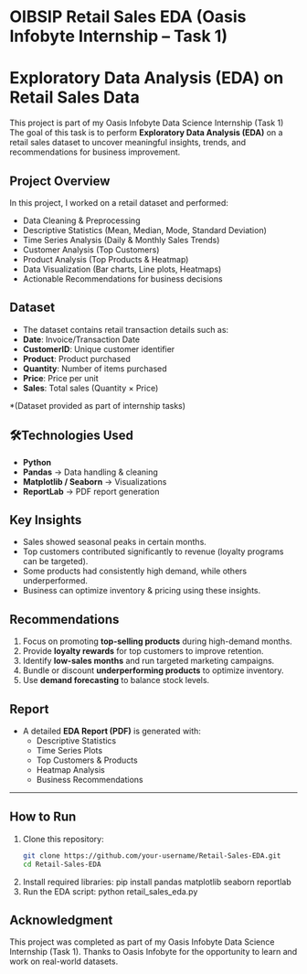 # OIBSIP Retail Sales EDA (Oasis Infobyte Internship – Task 1)
#  Exploratory Data Analysis (EDA) on Retail Sales Data

This project is part of my Oasis Infobyte Data Science Internship (Task 1) 
The goal of this task is to perform **Exploratory Data Analysis (EDA)** on a retail sales dataset to uncover meaningful insights, trends, and recommendations for business improvement.

##  Project Overview

In this project, I worked on a retail dataset and performed:

-  Data Cleaning & Preprocessing  
-  Descriptive Statistics (Mean, Median, Mode, Standard Deviation)  
-  Time Series Analysis (Daily & Monthly Sales Trends)  
-  Customer Analysis (Top Customers)  
-  Product Analysis (Top Products & Heatmap)  
-  Data Visualization (Bar charts, Line plots, Heatmaps)  
-  Actionable Recommendations for business decisions  

## Dataset

  - The dataset contains retail transaction details such as:
  - **Date**: Invoice/Transaction Date  
  - **CustomerID**: Unique customer identifier  
  - **Product**: Product purchased  
  - **Quantity**: Number of items purchased  
  - **Price**: Price per unit  
  - **Sales**: Total sales (Quantity × Price)  

*(Dataset provided as part of internship tasks)

## 🛠Technologies Used

- **Python**   
- **Pandas** → Data handling & cleaning  
- **Matplotlib / Seaborn** → Visualizations  
- **ReportLab** → PDF report generation  

## Key Insights

- Sales showed seasonal peaks in certain months.  
- Top customers contributed significantly to revenue (loyalty programs can be targeted).  
- Some products had consistently high demand, while others underperformed.  
- Business can optimize inventory & pricing using these insights.  

## Recommendations

1. Focus on promoting **top-selling products** during high-demand months.  
2. Provide **loyalty rewards** for top customers to improve retention.  
3. Identify **low-sales months** and run targeted marketing campaigns.  
4. Bundle or discount **underperforming products** to optimize inventory.  
5. Use **demand forecasting** to balance stock levels.  

## Report

- A detailed **EDA Report (PDF)** is generated with:
  - Descriptive Statistics  
  - Time Series Plots  
  - Top Customers & Products  
  - Heatmap Analysis  
  - Business Recommendations  

---

## How to Run

1. Clone this repository:
   ```bash
   git clone https://github.com/your-username/Retail-Sales-EDA.git
   cd Retail-Sales-EDA
2. Install required libraries:
    pip install pandas matplotlib seaborn reportlab
3. Run the EDA script:
     python retail_sales_eda.py

## Acknowledgment

This project was completed as part of my Oasis Infobyte Data Science Internship (Task 1).
Thanks to Oasis Infobyte for the opportunity to learn and work on real-world datasets.
